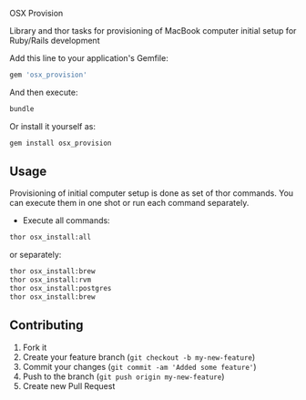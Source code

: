 OSX Provision

Library and thor tasks for provisioning of MacBook computer initial setup for Ruby/Rails development

Add this line to your application's Gemfile:

```bash
gem 'osx_provision'
```

And then execute:

```bash
bundle
```

Or install it yourself as:

```bash
gem install osx_provision
```

## Usage

Provisioning of initial computer setup is done as set of thor commands. You can execute them in one shot
or run each command separately.

* Execute all commands:

```bash
thor osx_install:all
```
or separately:

```bash
thor osx_install:brew
thor osx_install:rvm
thor osx_install:postgres
thor osx_install:brew
```

## Contributing

1. Fork it
2. Create your feature branch (`git checkout -b my-new-feature`)
3. Commit your changes (`git commit -am 'Added some feature'`)
4. Push to the branch (`git push origin my-new-feature`)
5. Create new Pull Request
